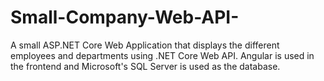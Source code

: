 # Small-Company-Web-API-
A small ASP.NET Core Web Application that displays the different employees and departments using .NET Core Web API. Angular is used in the frontend and Microsoft's SQL Server is used as the database.
